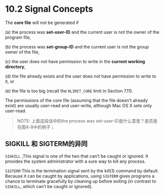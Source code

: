 # 10.2 Signal Concepts



The **core file** will not be generated if 

(a) the process was **set-user-ID** and the current user is not the owner of the program file, 

(b) the process was **set-group-ID** and the current user is not the group owner of the file, 

(c) the user does not have permission to write in the **current working directory**, 

(d) the file already exists and the user does not have permission to write to it, or 

(e) the file is too big (recall the `RLIMIT_CORE` limit in Section 7.11). 

The permissions of the core file (assuming that the file doesn’t already exist) are usually user-read and user-write, although Mac OS X sets only user-read.

> NOTE: 上面这段话中的the process was set-user-ID是什么意思？是否是在图4-8中的例子；



## SIGKILL 和 SIGTERM的异同

`SIGKILL` ,This signal is one of the two that can’t be caught or ignored. It provides the system administrator with a sure way to kill any process.

`SIGTERM` This is the termination signal sent by the kill(1) command by default. Because it can be caught by applications, using `SIGTERM` gives programs a chance to terminate gracefully by cleaning up before exiting (in contrast to `SIGKILL`, which can’t be caught or ignored).

